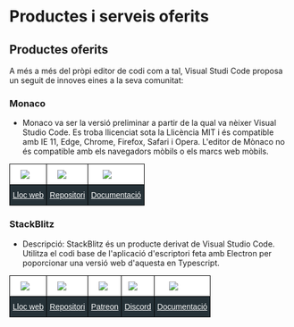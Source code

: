 <!-- TITLE: Productes i serveis oferits -->
<!-- SUBTITLE: Productes i serveis oferits -->

# Productes i serveis oferits

## Productes oferits
A més a més del pròpi editor de codi com a tal, Visual Studi Code proposa un seguit de innoves eines a la seva comunitat:

### Monaco

* Monaco va ser la versió preliminar a partir de la qual va nèixer Visual Studio Code. Es troba llicenciat sota la Llicència MIT i és compatible amb IE 11, Edge, Chrome, Firefox, Safari i Opera. L'editor de Mònaco no és compatible amb els navegadors mòbils o els marcs web mòbils.

<table style="border-collapse:collapse;border-spacing:0; margin:auto" class="tg">
	<tr>
		<th style="background-color: white; font-family:Arial, sans-serif;font-size:14px;font-weight:normal;padding:10px 5px;border-style:solid;border-width:1px;overflow:hidden;word-break:normal;border-color:black;text-align:left">
			<img style="max-width: 2em; margin-left: 1em" src="https://c.staticblitz.com/assets/icon-664493542621427cc8adae5e8f50d632f87aaa6ea1ce5b01e9a3d05b57940a9f.png">
		</th>
		<th style="background-color: white; font-family:Arial, sans-serif;font-size:14px;font-weight:normal;padding:10px 5px;border-style:solid;border-width:1px;overflow:hidden;word-break:normal;border-color:black;text-align:left;vertical-align:top">
			<img style="max-width: 2em; margin-left: 1em"  src="https://image.flaticon.com/icons/png/512/25/25231.png">
		</th>
		<th style="background-color: white; font-family:Arial, sans-serif;font-size:14px;font-weight:normal;padding:10px 5px;border-style:solid;border-width:1px;overflow:hidden;word-break:normal;border-color:black;text-align:left;vertical-align:top">
			<img style="max-width: 2em; margin-left: 1.5em"  src="https://vignette.wikia.nocookie.net/nationsgame/images/b/b2/Documentation_icon.png/revision/latest?cb=20151129041311">
		</th>
	</tr>
	<tr>
		<td style="font-family:Arial, sans-serif;font-size:14px;padding:10px 5px;border-style:solid;border-width:1px;overflow:hidden;word-break:normal;border-color:black;background-color:#263238;color:#ffffff;text-align:left;vertical-align:top">
		<a style="color: white" href="https://microsoft.github.io/monaco-editor/index.html">Lloc web</a>
		</td>
		<td style="font-family:Arial, sans-serif;font-size:14px;padding:10px 5px;border-style:solid;border-width:1px;overflow:hidden;word-break:normal;border-color:black;background-color:#263238;color:#ffffff;text-align:left;vertical-align:top">
			<a href="https://github.com/atularen/ngx-monaco-editor" style="color: white">Repositori</a>
		</td>
		<td style="font-family:Arial, sans-serif;font-size:14px;padding:10px 5px;border-style:solid;border-width:1px;overflow:hidden;word-break:normal;border-color:black;background-color:#263238;color:#ffffff;text-align:left;vertical-align:top">
			<a href=https://microsoft.github.io/monaco-editor/api/index.html" style="color: white">Documentació</a>
		</td>
	</tr>
</table>

### StackBlitz

* Descripció: StackBlitz és un producte derivat de Visual Studio Code. Utilitza el codi base de l'aplicació d'escriptori feta amb Electron per poporcionar una versió web d'aquesta en Typescript.

<table style="border-collapse:collapse;border-spacing:0; margin:auto" class="tg">
	<tr>
		<th style="background-color: white; font-family:Arial, sans-serif;font-size:14px;font-weight:normal;padding:10px 5px;border-style:solid;border-width:1px;overflow:hidden;word-break:normal;border-color:black;text-align:left">
			<img style="max-width: 2em; margin-left: 1em" src="https://c.staticblitz.com/assets/icon-664493542621427cc8adae5e8f50d632f87aaa6ea1ce5b01e9a3d05b57940a9f.png">
		</th>
		<th style="background-color: white; font-family:Arial, sans-serif;font-size:14px;font-weight:normal;padding:10px 5px;border-style:solid;border-width:1px;overflow:hidden;word-break:normal;border-color:black;text-align:left;vertical-align:top">
			<img style="max-width: 2em; margin-left: 1em"  src="https://image.flaticon.com/icons/png/512/25/25231.png">
		</th>
		<th style="background-color: white; font-family:Arial, sans-serif;font-size:14px;font-weight:normal;padding:10px 5px;border-style:solid;border-width:1px;overflow:hidden;word-break:normal;border-color:black;text-align:left;vertical-align:top">
			<img style="max-width: 2em; margin-left: 1em"  src="https://vignette.wikia.nocookie.net/logopedia/images/5/51/Patreon_%28icon%29.png/revision/latest?cb=20161024222125">
		</th>
		<th style="background-color: white; font-family:Arial, sans-serif;font-size:14px;font-weight:normal;padding:10px 5px;border-style:solid;border-width:1px;overflow:hidden;word-break:normal;border-color:black;text-align:left;vertical-align:top">
			<img style="max-width: 2em; margin-left: 0.5em"  src="https://www.freeiconspng.com/uploads/discord-icon-7.png">
		</th>
		<th style="background-color: white; font-family:Arial, sans-serif;font-size:14px;font-weight:normal;padding:10px 5px;border-style:solid;border-width:1px;overflow:hidden;word-break:normal;border-color:black;text-align:left;vertical-align:top">
			<img style="max-width: 2em; margin-left: 1.5em"  src="https://vignette.wikia.nocookie.net/nationsgame/images/b/b2/Documentation_icon.png/revision/latest?cb=20151129041311">
		</th>
	</tr>
	<tr>
		<td style="font-family:Arial, sans-serif;font-size:14px;padding:10px 5px;border-style:solid;border-width:1px;overflow:hidden;word-break:normal;border-color:black;background-color:#263238;color:#ffffff;text-align:left;vertical-align:top">
		<a style="color: white" href="https://stackblitz.com/">Lloc web</a>
		</td>
		<td style="font-family:Arial, sans-serif;font-size:14px;padding:10px 5px;border-style:solid;border-width:1px;overflow:hidden;word-break:normal;border-color:black;background-color:#263238;color:#ffffff;text-align:left;vertical-align:top">
			<a href="https://github.com/stackblitz/core/" style="color: white">Repositori</a>
		</td>
		<td style="font-family:Arial, sans-serif;font-size:14px;padding:10px 5px;border-style:solid;border-width:1px;overflow:hidden;word-break:normal;border-color:black;background-color:#263238;color:#ffffff;text-align:left;vertical-align:top">
			<a href="https://www.patreon.com/stackblitz" style="color: white">Patreon</a>
		</td>
		<td style="font-family:Arial, sans-serif;font-size:14px;padding:10px 5px;border-style:solid;border-width:1px;overflow:hidden;word-break:normal;border-color:black;background-color:#263238;color:#ffffff;text-align:left;vertical-align:top">
			<a href="https://camo.githubusercontent.com/b12a95e20b7ca35f918c0ab5103fe56b6f44c067/68747470733a2f2f696d672e736869656c64732e696f2f62616467652f636861742d6f6e253230646973636f72642d3732383964612e737667" style="color: white">Discord</a>
		</td>
		<td style="font-family:Arial, sans-serif;font-size:14px;padding:10px 5px;border-style:solid;border-width:1px;overflow:hidden;word-break:normal;border-color:black;background-color:#263238;color:#ffffff;text-align:left;vertical-align:top">
			<a href="https://stackblitz.com/docsDocumentació" style="color: white">Documentació</a>
		</td>
	</tr>
</table>



